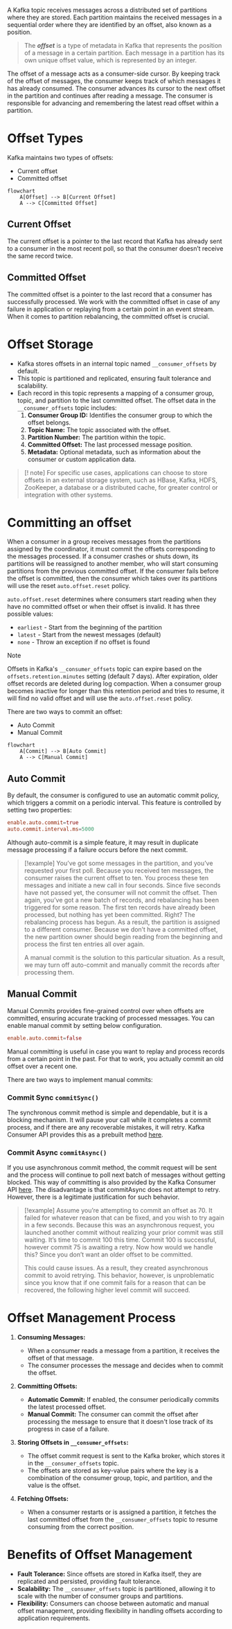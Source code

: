 A Kafka topic receives messages across a distributed set of partitions where they are stored. Each partition maintains the received messages in a sequential order where they are identified by an offset, also known as a position.

> The ___offset___ is a type of metadata in Kafka that represents the position of a message in a certain partition. Each message in a partition has its own unique offset value, which is represented by an integer.

The offset of a message acts as a consumer-side cursor. By keeping track of the offset of messages, the consumer keeps track of which messages it has already consumed. The consumer advances its cursor to the next offset in the partition and continues after reading a message. The consumer is responsible for advancing and remembering the latest read offset within a partition.
# Offset Types

Kafka maintains two types of offsets:
- Current offset
- Committed offset

```mermaid
flowchart
    A[Offset] --> B[Current Offset]
    A --> C[Committed Offset]
```

## Current Offset

The current offset is a pointer to the last record that Kafka has already sent to a consumer in the most recent poll, so that the consumer doesn’t receive the same record twice.
## Committed Offset

The committed offset is a pointer to the last record that a consumer has successfully processed. We work with the committed offset in case of any failure in application or replaying from a certain point in an event stream. When it comes to partition rebalancing, the committed offset is crucial.

# Offset Storage

- Kafka stores offsets in an internal topic named `__consumer_offsets` by default.
- This topic is partitioned and replicated, ensuring fault tolerance and scalability.
- Each record in this topic represents a mapping of a consumer group, topic, and partition to the last committed offset. The offset data in the `__consumer_offsets` topic includes:
    1. **Consumer Group ID:** Identifies the consumer group to which the offset belongs.
    2. **Topic Name:** The topic associated with the offset.
    3. **Partition Number:** The partition within the topic.
    4. **Committed Offset:** The last processed message position.
    5. **Metadata:** Optional metadata, such as information about the consumer or custom application data.

>[! note]
>For specific use cases, applications can choose to store offsets in an external storage system, such as HBase, Kafka, HDFS, ZooKeeper, a database or a distributed cache, for greater control or integration with other systems.
>

# Committing an offset

When a consumer in a group receives messages from the partitions assigned by the coordinator, it must commit the offsets corresponding to the messages processed. If a consumer crashes or shuts down, its partitions will be reassigned to another member, who will start consuming partitions from the previous committed offset. If the consumer fails before the offset is committed, then the consumer which takes over its partitions will use the reset `auto.offset.reset` policy.

`auto.offset.reset` determines where consumers start reading when they have no committed offset or when their offset is invalid. It has three possible values:
- `earliest` - Start from the beginning of the partition
- `latest` - Start from the newest messages (default)
- `none` - Throw an exception if no offset is found

>[!note]
>Offsets in Kafka's `__consumer_offsets` topic can expire based on the `offsets.retention.minutes` setting (default 7 days). After expiration, older offset records are deleted during log compaction. When a consumer group becomes inactive for longer than this retention period and tries to resume, it will find no valid offset and will use the `auto.offset.reset` policy.

There are two ways to commit an offset:
- Auto Commit
- Manual Commit

```mermaid
flowchart
    A[Commit] --> B[Auto Commit]
    A --> C[Manual Commit]
```
## Auto Commit

By default, the consumer is configured to use an automatic commit policy, which triggers a commit on a periodic interval. This feature is controlled by setting two properties:

```conf
enable.auto.commit=true
auto.commit.interval.ms=5000
```

Although auto-commit is a simple feature, it may result in duplicate message processing if a failure occurs before the next commit.

>[!example]
>You’ve got some messages in the partition, and you’ve requested your first poll. Because you received ten messages, the consumer raises the current offset to ten. You process these ten messages and initiate a new call in four seconds. Since five seconds have not passed yet, the consumer will not commit the offset. Then again, you’ve got a new batch of records, and rebalancing has been triggered for some reason. The first ten records have already been processed, but nothing has yet been committed. Right? The rebalancing process has begun. As a result, the partition is assigned to a different consumer. Because we don’t have a committed offset, the new partition owner should begin reading from the beginning and process the first ten entries all over again.
>
>A manual commit is the solution to this particular situation. As a result, we may turn off auto-commit and manually commit the records after processing them.

## Manual Commit

Manual Commits provides fine-grained control over when offsets are committed, ensuring accurate tracking of processed messages. You can enable manual commit by setting below configuration.

```conf
enable.auto.commit=false
```

Manual committing is useful in case you want to replay and process records from a certain point in the past. For that to work, you actually commit an old offset over a recent one.

There are two ways to implement manual commits:
### Commit Sync `commitSync()`

The synchronous commit method is simple and dependable, but it is a blocking mechanism. It will pause your call while it completes a commit process, and if there are any recoverable mistakes, it will retry. Kafka Consumer API provides this as a prebuilt method [here](https://kafka.apache.org/25/javadoc/org/apache/kafka/clients/consumer/KafkaConsumer.html#commitSync--).

### Commit Async `commitAsync()`

If you use asynchronous commit method, the commit request will be sent and the process will continue to poll next batch of messages without getting blocked. This way of committing is also provided by the Kafka Consumer API [here](https://kafka.apache.org/25/javadoc/org/apache/kafka/clients/consumer/KafkaConsumer.html#commitAsync--). The disadvantage is that commitAsync does not attempt to retry. However, there is a legitimate justification for such behavior.

>[!example]
>Assume you’re attempting to commit an offset as 70. It failed for whatever reason that can be fixed, and you wish to try again in a few seconds. Because this was an asynchronous request, you launched another commit without realizing your prior commit was still waiting. It’s time to commit 100 this time. Commit 100 is successful, however commit 75 is awaiting a retry. Now how would we handle this? Since you don’t want an older offset to be committed.
>
>This could cause issues. As a result, they created asynchronous commit to avoid retrying. This behavior, however, is unproblematic since you know that if one commit fails for a reason that can be recovered, the following higher level commit will succeed.

# Offset Management Process

1. **Consuming Messages:**
   - When a consumer reads a message from a partition, it receives the offset of that message.
   - The consumer processes the message and decides when to commit the offset.

2. **Committing Offsets:**
   - **Automatic Commit:** If enabled, the consumer periodically commits the latest processed offset.
   - **Manual Commit:** The consumer can commit the offset after processing the message to ensure that it doesn't lose track of its progress in case of a failure.

3. **Storing Offsets in `__consumer_offsets`:**
   - The offset commit request is sent to the Kafka broker, which stores it in the `__consumer_offsets` topic.
   - The offsets are stored as key-value pairs where the key is a combination of the consumer group, topic, and partition, and the value is the offset.

4. **Fetching Offsets:**
   - When a consumer restarts or is assigned a partition, it fetches the last committed offset from the `__consumer_offsets` topic to resume consuming from the correct position.

# Benefits of Offset Management

- **Fault Tolerance:**
	Since offsets are stored in Kafka itself, they are replicated and persisted, providing fault tolerance.
- **Scalability:**
	The `__consumer_offsets` topic is partitioned, allowing it to scale with the number of consumer groups and partitions.
- **Flexibility:**
	Consumers can choose between automatic and manual offset management, providing flexibility in handling offsets according to application requirements.

